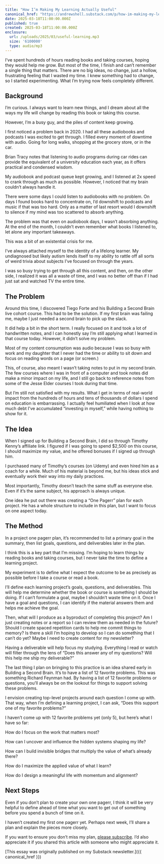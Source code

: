 ```yaml
---
title: "How I’m Making My Learning Actually Useful"
canonical_href: "https://andrewshell.substack.com/p/how-im-making-my-learning-actually"
date: 2025-03-18T11:00:00.000Z
published: true
created: 2025-03-18T11:00:00.000Z
enclosure:
  url: /uploads/2025/03/useful-learning.mp3
  size: '6100000'
  type: audio/mp3
---
```


I’ve spent hundreds of hours reading books and taking courses, hoping they would help me grow. But most of the time, I finish and can’t remember a single thing that matters. There are no big ideas, no change, just a hollow, frustrating feeling that I wasted my time. I knew something had to change, so I started experimenting. What I’m trying now feels completely different.

## Background

I’m curious. I always want to learn new things, and I dream about all the ways my life will change by reading this book or taking this course.

However, I’m a busy guy, and the piles of content keep growing. 

I first noticed a problem back in 2020. I had all these audiobooks and podcasts I was excited to get through. I filled every moment of downtime with audio. Going for long walks, shopping at the grocery store, or in the car.

Brian Tracy notes that listening to audio programs during car rides can provide the equivalent of a university education each year, as it offers practical and condensed wisdom.

My audiobook and podcast queue kept growing, and I listened at 2x speed to crank through as much as possible. However, I noticed that my brain couldn’t always handle it. 

There were some days I could listen to audiobooks with no problem. On days I found books hard to concentrate on, I’d downshift to podcasts and music if that was too hard. Only as a matter of last resort would I downshift to silence if my mind was too scattered to absorb anything.

The problem was that even on audiobook days, I wasn’t absorbing anything. At the end of the month, I couldn’t even remember what books I listened to, let alone any important takeaways. 

This was a bit of an existential crisis for me.

I’ve always attached myself to the identity of a lifelong learner. My undiagnosed but likely autism lends itself to my ability to rattle off all sorts of weird trivia about subjects I’ve focused on through the years. 

I was so busy trying to get through all this content, and then, on the other side, I realized it was all a waste of time, and I was no better off than if I had just sat and watched TV the entire time.

## The Problem

Around this time, I discovered Tiego Forte and his Building a Second Brain live cohort course. This had to be the solution. If my first brain was failing me, maybe I just needed a second brain to pick up the slack.

It did help a bit in the short term. I really focused on it and took a lot of handwritten notes, and I can honestly say I’m still applying what I learned in that course today. However, it didn’t solve my problem.

Most of my content consumption was audio because I was so busy with work and my daughter that I never had the time or ability to sit down and focus on reading words on a page (or screen.)

This, of course, also meant I wasn’t taking notes to put in my second brain. The few courses where I was in front of a computer and took notes did make a minor impact on my life, and I still go back to reference notes from some of the Jesse Elder courses I took during that time.

But I’m still not satisfied with my results. What I get in terms of real-world impact from the hundreds of hours and tens of thousands of dollars I spend on education is embarrassing. I actually feel humiliated when I look at how much debt I’ve accumulated “investing in myself,” while having nothing to show for it.

## The Idea

When I signed up for Building a Second Brain, I did so through Timothy Kenny’s affiliate link. I figured if I was going to spend $2,500 on this course, I should maximize my value, and he offered bonuses if I signed up through him.

I purchased many of Timothy’s courses (on Udemy) and even hired him as a coach for a while. Much of his material is beyond me, but his ideas stick and eventually work their way into my daily practices. 

Most importantly, Timothy doesn’t teach the same stuff as everyone else. Even if it’s the same subject, his approach is always unique.

One idea he put out there was creating a “One Pagerr” plan for each project. He has a whole structure to include in this plan, but I want to focus on one aspect today.

## The Method

In a project one pagerr plan, it’s recommended to list a primary goal in the summary, then list goals, questions, and deliverables later in the plan.

I think this is a key part that I’m missing. I’m hoping to learn things by reading books and taking courses, but I never take the time to define a learning project. 

My experiment is to define what I expect the outcome to be as precisely as possible before I take a course or read a book.

I’ll define each learning project’s goals, questions, and deliverables. This will help me determine whether the book or course is something I should be doing. If I can’t formulate a goal, maybe I shouldn’t waste time on it. Once I have a goal and questions, I can identify if the material answers them and helps me achieve the goal.

Then, what will I produce as a byproduct of completing this project? Am I just creating notes or a report so I can review them as needed in the future? Should I create spaced repetition cards to help me commit things to memory? Is there a skill I’m hoping to develop so I can do something that I can’t do yet? Maybe I need to create content for my newsletter?

Having a deliverable will help focus my studying. Everything I read or watch will filter through the lens of “Does this answer any of my questions? Will this help me ship my deliverable?”

The last thing I plan on bringing to this practice is an idea shared early in Building a Second Brain. It’s to have a list of 12 favorite problems. This was something Richard Feynman had. By having a list of 12 favorite problems or questions, you’ll always be on the lookout for things to support solving these problems.

I envision creating top-level projects around each question I come up with. That way, when I’m defining a learning project, I can ask, “Does this support one of my favorite problems?”

I haven’t come up with 12 favorite problems yet (only 5), but here’s what I have so far:

How do I focus on the work that matters most?

How can I uncover and influence the hidden systems shaping my life?

How can I build invisible bridges that multiply the value of what’s already there?

How do I maximize the applied value of what I learn?

How do I design a meaningful life with momentum and alignment?

## Next Steps

Even if you don’t plan to create your own one pagerr, I think it will be very helpful to define ahead of time what you want to get out of something before you spend a bunch of time on it.

I haven’t created my first one pagerr yet. Perhaps next week, I’ll share a plan and explain the pieces more closely.

If you want to ensure you don’t miss my plan, [please subscribe](https://andrewshell.substack.com/). I’d also appreciate it if you shared this article with someone who might appreciate it.

[This essay was originally published on my Substack newsletter.]({{ canonical_href }})